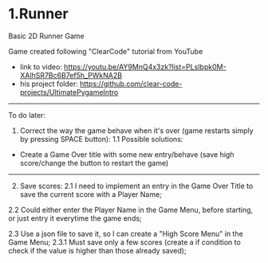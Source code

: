 # 1.Runner
 Basic 2D Runner Game

Game created following "ClearCode" tutorial from YouTube

- link to video: https://youtu.be/AY9MnQ4x3zk?list=PLsIbpk0M-XAlhSR7Bc6B7ef5h_PWkNA2B
- his project folder: https://github.com/clear-code-projects/UltimatePygameIntro

-----------------------

To do later:

1. Correct the way the game behave when it's over (game restarts simply by pressing SPACE button):
1.1 Possible solutions:
- Create a Game Over title with some new entry/behave (save high score/change the button to restart the game)
----
2. Save scores:
2.1 I need to implement an entry in the Game Over Title to save the current score with a Player Name;

2.2 Could either enter the Player Name in the Game Menu, before starting, or just entry it everytime the game ends;

2.3 Use a json file to save it, so I can create a "High Score Menu" in the Game Menu;
2.3.1 Must save only a few scores (create a if condition to check if the value is higher than those already saved);